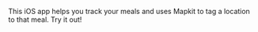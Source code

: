 This iOS app helps you track your meals and uses Mapkit to tag a location to that meal. Try it out!
